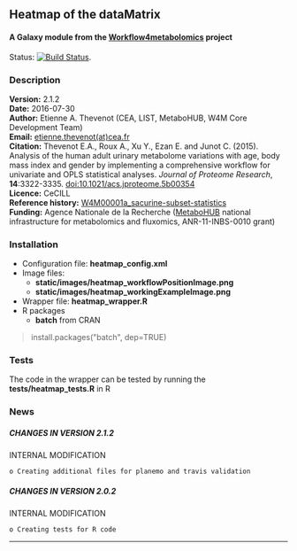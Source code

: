 ## Heatmap of the dataMatrix  
#### A Galaxy module from the [Workflow4metabolomics](http://workflow4metabolomics.org) project

Status: [![Build Status](https://travis-ci.org/workflow4metabolomics/heatmap.svg?branch=master)](https://travis-ci.org/workflow4metabolomics/heatmap).

### Description

**Version:** 2.1.2    
**Date:** 2016-07-30  
**Author:** Etienne A. Thevenot (CEA, LIST, MetaboHUB, W4M Core Development Team)   
**Email:** [etienne.thevenot(at)cea.fr](mailto:etienne.thevenot@cea.fr)  
**Citation:** Thevenot E.A., Roux A., Xu Y., Ezan E. and Junot C. (2015). Analysis of the human adult urinary metabolome variations with age, body mass index and gender by implementing a comprehensive workflow for univariate and OPLS statistical analyses. *Journal of Proteome Research*, **14**:3322-3335. [doi:10.1021/acs.jproteome.5b00354](http://dx.doi.org/10.1021/acs.jproteome.5b00354)  
**Licence:** CeCILL  
**Reference history:** [W4M00001a_sacurine-subset-statistics](http://galaxy.workflow4metabolomics.org/history/list_published)     
**Funding:** Agence Nationale de la Recherche ([MetaboHUB](http://www.metabohub.fr/index.php?lang=en&Itemid=473) national infrastructure for metabolomics and fluxomics, ANR-11-INBS-0010 grant)

### Installation

* Configuration file: **heatmap_config.xml**
* Image files:
    + **static/images/heatmap_workflowPositionImage.png**  
    + **static/images/heatmap_workingExampleImage.png**     
* Wrapper file: **heatmap_wrapper.R**  
* R packages  
    + **batch** from CRAN  
> install.packages("batch", dep=TRUE)   

### Tests

The code in the wrapper can be tested by running the **tests/heatmap_tests.R** in R  

### News  

##### CHANGES IN VERSION 2.1.2  

INTERNAL MODIFICATION  

    o Creating additional files for planemo and travis validation  
    
##### CHANGES IN VERSION 2.0.2  

INTERNAL MODIFICATION  

    o Creating tests for R code  
    
***  
